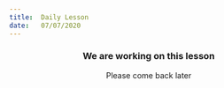 ```yaml
---
title:  Daily Lesson
date:   07/07/2020
---
```


### <center>We are working on this lesson</center>
<center>Please come back later</center>
